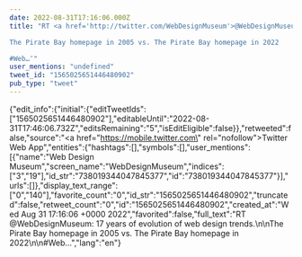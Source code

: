 ```yaml
---
date: 2022-08-31T17:16:06.000Z
title: "RT <a href='http://twitter.com/WebDesignMuseum'>@WebDesignMuseum</a>: 17 years of evolution of web design trends.

The Pirate Bay homepage in 2005 vs. The Pirate Bay homepage in 2022

#Web…″"
user_mentions: "undefined"
tweet_id: "1565025651446480902"
pub_type: "tweet"
---
```

{"edit_info":{"initial":{"editTweetIds":["1565025651446480902"],"editableUntil":"2022-08-31T17:46:06.732Z","editsRemaining":"5","isEditEligible":false}},"retweeted":false,"source":"<a href=\"https://mobile.twitter.com\" rel=\"nofollow\">Twitter Web App</a>","entities":{"hashtags":[],"symbols":[],"user_mentions":[{"name":"Web Design Museum","screen_name":"WebDesignMuseum","indices":["3","19"],"id_str":"738019344047845377","id":"738019344047845377"}],"urls":[]},"display_text_range":["0","140"],"favorite_count":"0","id_str":"1565025651446480902","truncated":false,"retweet_count":"0","id":"1565025651446480902","created_at":"Wed Aug 31 17:16:06 +0000 2022","favorited":false,"full_text":"RT @WebDesignMuseum: 17 years of evolution of web design trends.\n\nThe Pirate Bay homepage in 2005 vs. The Pirate Bay homepage in 2022\n\n#Web…","lang":"en"}
